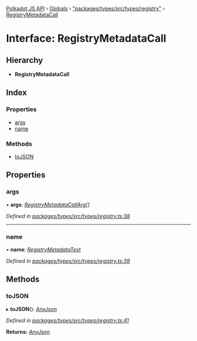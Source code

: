 [Polkadot JS API](../README.md) › [Globals](../globals.md) › ["packages/types/src/types/registry"](../modules/_packages_types_src_types_registry_.md) › [RegistryMetadataCall](_packages_types_src_types_registry_.registrymetadatacall.md)

# Interface: RegistryMetadataCall

## Hierarchy

* **RegistryMetadataCall**

## Index

### Properties

* [args](_packages_types_src_types_registry_.registrymetadatacall.md#args)
* [name](_packages_types_src_types_registry_.registrymetadatacall.md#name)

### Methods

* [toJSON](_packages_types_src_types_registry_.registrymetadatacall.md#tojson)

## Properties

###  args

• **args**: *[RegistryMetadataCallArg](_packages_types_src_types_registry_.registrymetadatacallarg.md)[]*

*Defined in [packages/types/src/types/registry.ts:38](https://github.com/polkadot-js/api/blob/4654d15097/packages/types/src/types/registry.ts#L38)*

___

###  name

• **name**: *[RegistryMetadataText](_packages_types_src_types_registry_.registrymetadatatext.md)*

*Defined in [packages/types/src/types/registry.ts:39](https://github.com/polkadot-js/api/blob/4654d15097/packages/types/src/types/registry.ts#L39)*

## Methods

###  toJSON

▸ **toJSON**(): *[AnyJson](../modules/_packages_types_src_types_helpers_.md#anyjson)*

*Defined in [packages/types/src/types/registry.ts:41](https://github.com/polkadot-js/api/blob/4654d15097/packages/types/src/types/registry.ts#L41)*

**Returns:** *[AnyJson](../modules/_packages_types_src_types_helpers_.md#anyjson)*
